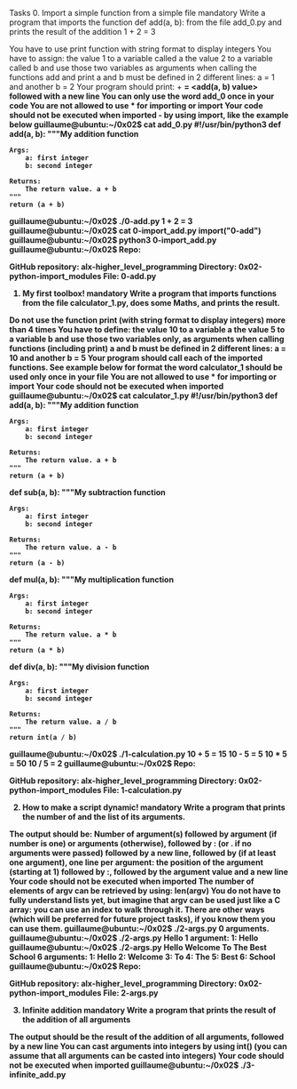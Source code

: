 Tasks
0. Import a simple function from a simple file
mandatory
Write a program that imports the function def add(a, b): from the file add_0.py and prints the result of the addition 1 + 2 = 3

You have to use print function with string format to display integers
You have to assign:
the value 1 to a variable called a
the value 2 to a variable called b
and use those two variables as arguments when calling the functions add and print
a and b must be defined in 2 different lines: a = 1 and another b = 2
Your program should print: <a value> + <b value> = <add(a, b) value> followed with a new line
You can only use the word add_0 once in your code
You are not allowed to use * for importing or __import__
Your code should not be executed when imported - by using __import__, like the example below
guillaume@ubuntu:~/0x02$ cat add_0.py
#!/usr/bin/python3
def add(a, b):
    """My addition function

    Args:
        a: first integer
        b: second integer

    Returns:
        The return value. a + b
    """
    return (a + b)

guillaume@ubuntu:~/0x02$ ./0-add.py
1 + 2 = 3
guillaume@ubuntu:~/0x02$ cat 0-import_add.py
__import__("0-add")
guillaume@ubuntu:~/0x02$ python3 0-import_add.py 
guillaume@ubuntu:~/0x02$ 
Repo:

GitHub repository: alx-higher_level_programming
Directory: 0x02-python-import_modules
File: 0-add.py
   
1. My first toolbox!
mandatory
Write a program that imports functions from the file calculator_1.py, does some Maths, and prints the result.

Do not use the function print (with string format to display integers) more than 4 times
You have to define:
the value 10 to a variable a
the value 5 to a variable b
and use those two variables only, as arguments when calling functions (including print)
a and b must be defined in 2 different lines: a = 10 and another b = 5
Your program should call each of the imported functions. See example below for format
the word calculator_1 should be used only once in your file
You are not allowed to use * for importing or __import__
Your code should not be executed when imported
guillaume@ubuntu:~/0x02$ cat calculator_1.py
#!/usr/bin/python3
def add(a, b):
    """My addition function

    Args:
        a: first integer
        b: second integer

    Returns:
        The return value. a + b
    """
    return (a + b)


def sub(a, b):
    """My subtraction function

    Args:
        a: first integer
        b: second integer

    Returns:
        The return value. a - b
    """
    return (a - b)


def mul(a, b):
    """My multiplication function

    Args:
        a: first integer
        b: second integer

    Returns:
        The return value. a * b
    """
    return (a * b)


def div(a, b):
    """My division function

    Args:
        a: first integer
        b: second integer

    Returns:
        The return value. a / b
    """
    return int(a / b)

guillaume@ubuntu:~/0x02$ ./1-calculation.py
10 + 5 = 15
10 - 5 = 5
10 * 5 = 50
10 / 5 = 2
guillaume@ubuntu:~/0x02$
Repo:

GitHub repository: alx-higher_level_programming
Directory: 0x02-python-import_modules
File: 1-calculation.py
   
2. How to make a script dynamic!
mandatory
Write a program that prints the number of and the list of its arguments.

The output should be:
Number of argument(s) followed by argument (if number is one) or arguments (otherwise), followed by
: (or . if no arguments were passed) followed by
a new line, followed by (if at least one argument),
one line per argument:
the position of the argument (starting at 1) followed by :, followed by the argument value and a new line
Your code should not be executed when imported
The number of elements of argv can be retrieved by using: len(argv)
You do not have to fully understand lists yet, but imagine that argv can be used just like a C array: you can use an index to walk through it. There are other ways (which will be preferred for future project tasks), if you know them you can use them.
guillaume@ubuntu:~/0x02$ ./2-args.py 
0 arguments.
guillaume@ubuntu:~/0x02$ ./2-args.py Hello
1 argument:
1: Hello
guillaume@ubuntu:~/0x02$ ./2-args.py Hello Welcome To The Best School
6 arguments:
1: Hello
2: Welcome
3: To
4: The
5: Best
6: School
guillaume@ubuntu:~/0x02$ 
Repo:

GitHub repository: alx-higher_level_programming
Directory: 0x02-python-import_modules
File: 2-args.py
   
3. Infinite addition
mandatory
Write a program that prints the result of the addition of all arguments

The output should be the result of the addition of all arguments, followed by a new line
You can cast arguments into integers by using int() (you can assume that all arguments can be casted into integers)
Your code should not be executed when imported
guillaume@ubuntu:~/0x02$ ./3-infinite_add.py
